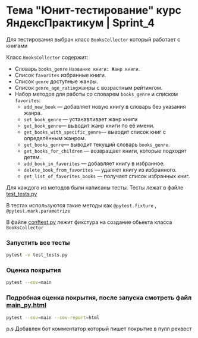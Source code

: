 # Тема "Юнит-тестирование" курс ЯндексПрактикум | Sprint_4
Для тестирования выбран класс `BooksCollector` который работает с книгами

Класс `BooksCollector` содержит:

- Словарь `books_genre`  `Название книги: Жанр книги`.
- Список `favorites` избранные книги.
- Список `genre` доступные жанры.
- Список `genre_age_rating`жанры с возрастным рейтингом.
- Набор методов для работы со словарем `books_genre` и списком `favorites`:
    - `add_new_book` — добавляет новую книгу в словарь без указания жанра.
    - `set_book_genre` — устанавливает жанр книги
    - `get_book_genre`— выводит жанр книги по её имени.
    - `get_books_with_specific_genre`— выводит список книг с определённым жанром.
    - `get_books_genre`— выводит текущий словарь `books_genre`.
    - `get_books_for_children` — возвращает книги, которые подходят детям.
    - `add_book_in_favorites` — добавляет книгу в избранное.
    - `delete_book_from_favorites` — удаляет книгу из избранного.
    - `get_list_of_favorites_books` — получает список избранных книг.

Для каждого из методов были написаны тесты. Тесты  лежат в файле [test_tests.py](test_tests.py)

В тестах используются такие методы как `@pytest.fixture` , `@pytest.mark.parametrize`

В файле [conftest.py](conftest.py) лежит фикстура на создание обьекта класса `BooksCollector`

### Запустить все тесты
```bash
pytest -v test_tests.py
```
### Оценка покрытия
```bash
pytest --cov=main
```
### Подробная оценка покрытия, после запуска смотреть файл [main_py.html](htmlcov/main_py.html)
```bash
pytest --cov=main --cov-report=html
```

p.s Добавлен бот комментатор который пишет покрытие в пулл реквест
